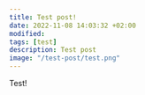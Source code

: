 ```yaml
---
title: Test post!
date: 2022-11-08 14:03:32 +02:00
modified: 
tags: [test]
description: Test post
image: "/test-post/test.png"
---
```


Test!
